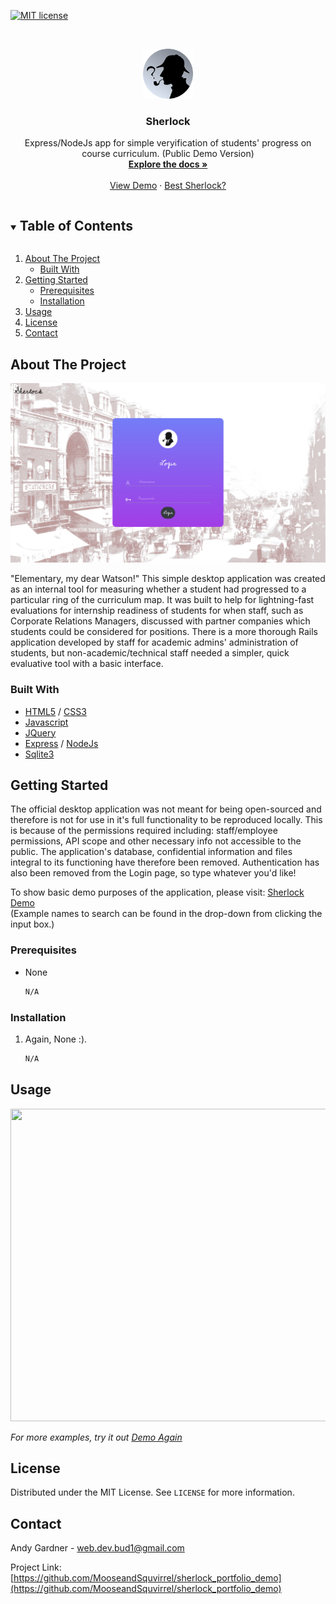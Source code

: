<!--
*** Thanks for checking out the Best-README-Template. If you have a suggestion
*** that would make this better, please fork the repo and create a pull request
*** or simply open an issue with the tag "enhancement".
*** Thanks again! Now go create something AMAZING! :D
***
***
***
*** To avoid retyping too much info. Do a search and replace for the following:
*** github_username, repo_name, twitter_handle, email, project_title, project_description
-->



<!-- PROJECT SHIELDS -->
<!--
*** I'm using markdown "reference style" links for readability.
*** Reference links are enclosed in brackets [ ] instead of parentheses ( ).
*** See the bottom of this document for the declaration of the reference variables
*** for contributors-url, forks-url, etc. This is an optional, concise syntax you may use.
*** https://www.markdownguide.org/basic-syntax/#reference-style-links
-->
[![MIT license](https://img.shields.io/badge/License-MIT-blue.svg)](https://lbesson.mit-license.org/)


<!-- PROJECT LOGO -->
<br />
<p align="center">
  <a href="https://github.com/MooseandSquvirrel/sherlock_portfolio_demo">
    <img src="public/images/favpng_sherlock.png" alt="Sherlock Logo" width="80" height="80">
  </a>

  <h3 align="center">Sherlock</h3>

  <p align="center">
    Express/NodeJs app for simple veryification of students' progress on course curriculum. (Public Demo Version)
    <br />
    <a href="https://github.com/MooseandSquvirrel/sherlock_portfolio_demo"><strong>Explore the docs »</strong></a>
    <br />
    <br />
    <a href="https://sherlock-portfolio.herokuapp.com/">View Demo</a>
    ·
    <a href="https://www.google.com/search?q=bbc+sherlock&oq=bbc&aqs=chrome.0.69i59j69i57j0i67i131i433i457j46i67i395j0i67i131i395i433j69i60l3.1351j1j4&sourceid=chrome&ie=UTF-8">Best Sherlock?</a>
  </p>
</p>



<!-- TABLE OF CONTENTS -->
<details open="open">
  <summary><h2 style="display: inline-block">Table of Contents</h2></summary>
  <ol>
    <li>
      <a href="#about-the-project">About The Project</a>
      <ul>
        <li><a href="#built-with">Built With</a></li>
      </ul>
    </li>
    <li>
      <a href="#getting-started">Getting Started</a>
      <ul>
        <li><a href="#prerequisites">Prerequisites</a></li>
        <li><a href="#installation">Installation</a></li>
      </ul>
    </li>
    <li><a href="#usage">Usage</a></li>
    <li><a href="#license">License</a></li>
    <li><a href="#contact">Contact</a></li>
  </ol>
</details>



<!-- ABOUT THE PROJECT -->
## About The Project
![Sherlock Login Page](https://github.com/MooseandSquvirrel/sherlock_portfolio_demo/blob/master/public/images/img_sherlock.png)

"Elementary, my dear Watson!" This simple desktop application was created as an internal tool for measuring whether a student had progressed to a 
particular ring of the curriculum map. It was built to help for lightning-fast evaluations for 
internship readiness of students for when staff, such as Corporate Relations Managers, discussed with partner companies which students 
could be considered for positions. There is a more thorough Rails application developed by staff for academic admins' administration of students, 
but non-academic/technical staff needed a simpler, quick evaluative tool with a basic interface.

### Built With

* [HTML5](https://html.com/html5/) / [CSS3](https://developer.mozilla.org/en-US/docs/Web/CSS)
* [Javascript](https://www.javascript.com/)
* [JQuery](https://jquery.com/)
* [Express](https://expressjs.com/) / [NodeJs](https://nodejs.org/en/)
* [Sqlite3](https://www.sqlite.org/index.html)


<!-- GETTING STARTED -->
## Getting Started

The official desktop application was not meant for being open-sourced and therefore
is not for use in it's full functionality to be reproduced locally. This is because of the permissions required including:
staff/employee permissions, API scope and other necessary info not accessible to the public. The application's
database, confidential information and files integral to its functioning have therefore been removed. 
Authentication has also been removed from the Login page, so type whatever you'd like!

To show basic demo purposes of the application, please visit: <a href="https://sherlock-portfolio.herokuapp.com/">Sherlock Demo</a>
<br />(Example names to search can be found in the drop-down from clicking the input box.)

### Prerequisites

* None
  ```sh
  N/A
  ```

### Installation

1. Again, None :). 
   ```sh
   N/A
   ```

<!-- USAGE EXAMPLES -->
## Usage

<p align="center">
  <img width="800" height="500" src="https://github.com/MooseandSquvirrel/gif_sherlock/blob/master/full_sherly.gif">
</p>

_For more examples, try it out [Demo Again](https://sherlock-portfolio.herokuapp.com/)_


<!-- LICENSE -->
## License

Distributed under the MIT License. See `LICENSE` for more information.


<!-- CONTACT -->
## Contact

Andy Gardner - web.dev.bud1@gmail.com

Project Link: [https://github.com/MooseandSquvirrel/sherlock_portfolio_demo](https://github.com/MooseandSquvirrel/sherlock_portfolio_demo)



<!-- MARKDOWN LINKS & IMAGES -->
<!-- https://www.markdownguide.org/basic-syntax/#reference-style-links -->
[contributors-shield]: https://img.shields.io/github/contributors/MooseandSquvirrel/repo.svg?style=for-the-badge
[contributors-url]: https://github.com/MooseandSquvirrel/repo/graphs/contributors
[forks-shield]: https://img.shields.io/github/forks/MooseandSquvirrel/repo.svg?style=for-the-badge
[forks-url]: https://github.com/MooseandSquvirrel/repo/network/members
[stars-shield]: https://img.shields.io/github/stars/MooseandSquvirrel/repo.svg?style=for-the-badge
[stars-url]: https://github.com/MooseandSquvirrel/repo/stargazers
[issues-shield]: https://img.shields.io/github/issues/MooseandSquvirrel/repo.svg?style=for-the-badge
[issues-url]: https://github.com/MooseandSquvirrel/repo/issues
[license-shield]: https://img.shields.io/github/license/MooseandSquvirrel/repo.svg?style=for-the-badge
[license-url]: https://github.com/MooseandSquvirrel/repo/blob/master/LICENSE.txt
[linkedin-shield]: https://img.shields.io/badge/-LinkedIn-black.svg?style=for-the-badge&logo=linkedin&colorB=555
[linkedin-url]: https://linkedin.com/in/MooseandSquvirrel
